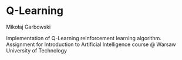 # Q-Learning
Mikołaj Garbowski

Implementation of Q-Learning reinforcement learning algorithm.
Assignment for Introduction to Artificial Intelligence course @ Warsaw University of Technology 